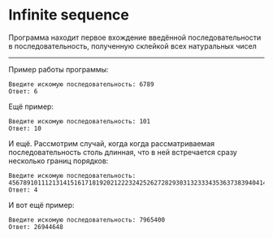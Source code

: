 # Infinite sequence
Программа находит первое вхождение введённой последовательности в последовательность,
полученную склейкой всех натуральных чисел
***

  
Пример работы программы:<br/>

    Введите искомую последовательность: 6789
    Ответ: 6
  
Ещё пример:

    Введите искомую последовательность: 101
    Ответ: 10
    
И ещё. Рассмотрим случай, когда когда рассматриваемая последовательность столь длинная, что в ней встречается сразу несколько границ порядков:

    Введите искомую последовательность: 456789101112131415161718192021222324252627282930313233343536373839404142434445464748495051525354555657585960616263646566676869707172737475767778798081828384858687888990919293949596979899100101
    Ответ: 4
    
И вот ещё пример:

    Введите искомую последовательность: 7965400
    Ответ: 26944648
